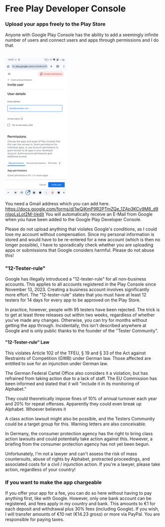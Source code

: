 # Free Play Developer Console
### Upload your apps freely to the Play Store

Anyone with Google Play Console has the ability to add a seemingly infinite number of users and connect users and apps through permissions and I do that.

</br>

<img src="https://github.com/Android-PowerUser/Free_Play_Console/blob/main/Screenshot_20250805-145756_Chrome.png" alt="" width="200"/>

You need a Gmail address which you can add here.
https://docs.google.com/forms/d/1wQiKmP9R2PTmZQe_1ZAp3KCv9M8_d9nlqoLsLot2M-I/edit
You will automatically receive an E-Mail from Google when you have been added to the Google Play Developer Console.

Please do not upload anything that violates Google's conditions, as I could lose my account without compensation. Since my personal information is stored and would have to be re-entered for a new account (which is then no longer possible), I have to sporadically check whether you are uploading apps or submissions that Google considers harmful.
Please do not abuse this! 

### "12-Tester-rule"

Google has illegally introduced a "12-tester-rule" for all non-business accounts. This applies to all accounts registered in the Play Console since November 13, 2023. Creating a business account involves significantly more effort. The "12-tester-rule" states that you must have at least 12 testers for 14 days for every app to be approved on the Play Store.

In practice, however, people with 95 testers have been rejected. The trick is to get at least three releases out within two weeks, regardless of whether you've made any changes. Otherwise, you can try for months without getting the app through. Incidentally, this isn't described anywhere at Google and is only public thanks to the founder of the "Tester Community".

#### "12-Tester-rule" Law

This violates Article 102 of the TFEU, § 19 and § 33 of the Act against Restraints of Competition (GWB) under German law. Those affected are entitled to sue for an injunction under German law.

The German Federal Cartel Office also considers it a violation, but has refrained from taking action due to a lack of staff. The EU Commission has been informed and stated that it will "include it in its monitoring of Alphabet."

They could theoretically impose fines of 10% of annual turnover each year and 20% for repeat offenses. Apparently they could even break up Alphabet. Whoever believes it

A class action lawsuit might also be possible, and the Testers Community could be a target group for this. Warning letters are also conceivable.

In Germany, the consumer protection agency has the right to bring class action lawsuits and could potentially take action against this. However, a briefing from the consumer protection agency has not yet been begun.

Unfortunately, I'm not a lawyer and can't assess the risk of mass countersuits, abuse of rights by Alphabet, protracted proceedings, and associated costs for a civil / injunction action. If you're a lawyer, please take action, regardless of your country!

### If you want to make the app chargeable

If you offer your app for a fee, you can do so here without having to pay anything first, like with Google. However, only one bank account can be registered, and fees apply in my country and bank. This amounts to €1 for each deposit and withdrawal plus 30% fees (including Google). If you wish, I will transfer amounts of €10 net (€14.23 gross) or more via PayPal. You are responsible for paying taxes.

